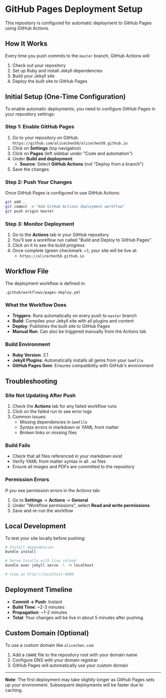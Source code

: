 # GitHub Pages Deployment Setup

This repository is configured for automatic deployment to GitHub Pages using GitHub Actions.

## How It Works

Every time you push commits to the `master` branch, GitHub Actions will:
1. Check out your repository
2. Set up Ruby and install Jekyll dependencies
3. Build your Jekyll site
4. Deploy the built site to GitHub Pages

## Initial Setup (One-Time Configuration)

To enable automatic deployments, you need to configure GitHub Pages in your repository settings:

### Step 1: Enable GitHub Pages

1. Go to your repository on GitHub: `https://github.com/alicechen58/alicechen58.github.io`
2. Click on **Settings** (top navigation)
3. Click on **Pages** (left sidebar under "Code and automation")
4. Under **Build and deployment**:
   - **Source**: Select **GitHub Actions** (not "Deploy from a branch")
5. Save the changes

### Step 2: Push Your Changes

Once GitHub Pages is configured to use GitHub Actions:

```bash
git add .
git commit -m "Add GitHub Actions deployment workflow"
git push origin master
```

### Step 3: Monitor Deployment

1. Go to the **Actions** tab in your GitHub repository
2. You'll see a workflow run called "Build and Deploy to GitHub Pages"
3. Click on it to see the build progress
4. Once complete (green checkmark ✓), your site will be live at:
   - `https://alicechen58.github.io`

## Workflow File

The deployment workflow is defined in:
```
.github/workflows/pages-deploy.yml
```

### What the Workflow Does

- **Triggers**: Runs automatically on every push to `master` branch
- **Build**: Compiles your Jekyll site with all plugins and content
- **Deploy**: Publishes the built site to GitHub Pages
- **Manual Run**: Can also be triggered manually from the Actions tab

### Build Environment

- **Ruby Version**: 3.1
- **Jekyll Plugins**: Automatically installs all gems from your `Gemfile`
- **GitHub Pages Gem**: Ensures compatibility with GitHub's environment

## Troubleshooting

### Site Not Updating After Push

1. Check the **Actions** tab for any failed workflow runs
2. Click on the failed run to see error logs
3. Common issues:
   - Missing dependencies in `Gemfile`
   - Syntax errors in markdown or YAML front matter
   - Broken links or missing files

### Build Fails

- Check that all files referenced in your markdown exist
- Verify YAML front matter syntax in all `.md` files
- Ensure all images and PDFs are committed to the repository

### Permission Errors

If you see permission errors in the Actions tab:
1. Go to **Settings** → **Actions** → **General**
2. Under "Workflow permissions", select **Read and write permissions**
3. Save and re-run the workflow

## Local Development

To test your site locally before pushing:

```bash
# Install dependencies
bundle install

# Serve locally with live reload
bundle exec jekyll serve -l -H localhost

# View at http://localhost:4000
```

## Deployment Timeline

- **Commit → Push**: Instant
- **Build Time**: ~2-3 minutes
- **Propagation**: ~1-2 minutes
- **Total**: Your changes will be live in about 5 minutes after pushing

## Custom Domain (Optional)

To use a custom domain like `alicechen.com`:

1. Add a `CNAME` file to the repository root with your domain name
2. Configure DNS with your domain registrar
3. GitHub Pages will automatically use your custom domain

---

**Note**: The first deployment may take slightly longer as GitHub Pages sets up your environment. Subsequent deployments will be faster due to caching.

